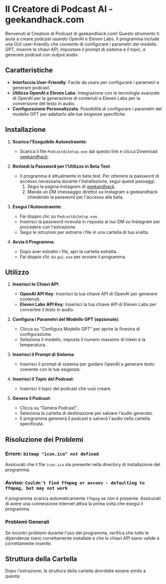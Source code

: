 # Il Creatore di Podcast AI - geekandhack.com

Benvenuti al Creatore di Podcast di geekandhack.com! Questo strumento ti aiuta a creare podcast usando OpenAI e Eleven Labs. Il programma include una GUI user-friendly che consente di configurare i parametri del modello GPT, inserire le chiavi API, impostare il prompt di sistema e il topic, e generare podcast con output audio.

## Caratteristiche

- **Interfaccia User-Friendly**: Facile da usare per configurare i parametri e generare podcast.
- **Utilizza OpenAI e Eleven Labs**: Integrazione con le tecnologie avanzate di OpenAI per la generazione di contenuti e Eleven Labs per la conversione del testo in audio.
- **Configurazione Personalizzata**: Possibilità di configurare i parametri del modello GPT per adattarlo alle tue esigenze specifiche.

## Installazione

1. **Scarica l'Eseguibile Autoestraente**:
    - Scarica il file `PodcastAiSetup.exe` dal questo link e clicca Download [geekandhack](https://www.geekandhack.com/downloadpodcast).

2. **Richiedi la Password per l'Utilizzo in Beta Test**:
    - Il programma è attualmente in beta test. Per ottenere la password di accesso necessaria durante l'installazione, segui questi passaggi:
        1. Segui la pagina Instagram di [geekandhack](https://www.instagram.com/geekandhack).
        2. Manda un DM (messaggio diretto) su Instagram a geekandhack chiedendo la password per l'accesso alla beta.

3. **Esegui l'Autoestraente**:
    - Fai doppio clic su `PodcastAiSetup.exe`.
    - Inserisci la password ricevuta in risposta al tuo DM su Instagram per procedere con l'estrazione.
    - Segui le istruzioni per estrarre i file in una cartella di tua scelta.

4. **Avvia il Programma**:
    - Dopo aver estratto i file, apri la cartella estratta.
    - Fai doppio clic su `gui.exe` per avviare il programma.

## Utilizzo

1. **Inserisci le Chiavi API**:
    - **OpenAI API Key**: Inserisci la tua chiave API di OpenAI per generare contenuti.
    - **Eleven Labs API Key**: Inserisci la tua chiave API di Eleven Labs per convertire il testo in audio.

2. **Configura i Parametri del Modello GPT (opzionale)**:
    - Clicca su "Configura Modello GPT" per aprire la finestra di configurazione.
    - Seleziona il modello, imposta il numero massimo di token e la temperatura.

3. **Inserisci il Prompt di Sistema**:
    - Inserisci il prompt di sistema per guidare OpenAI a generare testo coerente con le tue esigenze.

4. **Inserisci il Topic del Podcast**:
    - Inserisci il topic del podcast che vuoi creare.

5. **Genera il Podcast**:
    - Clicca su "Genera Podcast".
    - Seleziona la cartella di destinazione per salvare l'audio generato.
    - Il programma genererà il podcast e salverà l'audio nella cartella specificata.

## Risoluzione dei Problemi

### Errore: `bitmap "icon.ico" not defined`
Assicurati che il file `icon.ico` sia presente nella directory di installazione del programma.

### Avviso: `Couldn't find ffmpeg or avconv - defaulting to ffmpeg, but may not work`
Il programma scarica automaticamente `ffmpeg` se non è presente. Assicurati di avere una connessione Internet attiva la prima volta che esegui il programma.

### Problemi Generali
Se incontri problemi durante l'uso del programma, verifica che tutte le dipendenze siano correttamente installate e che le chiavi API siano valide e correttamente inserite.

## Struttura della Cartella

Dopo l'estrazione, la struttura della cartella dovrebbe essere simile a questa:
